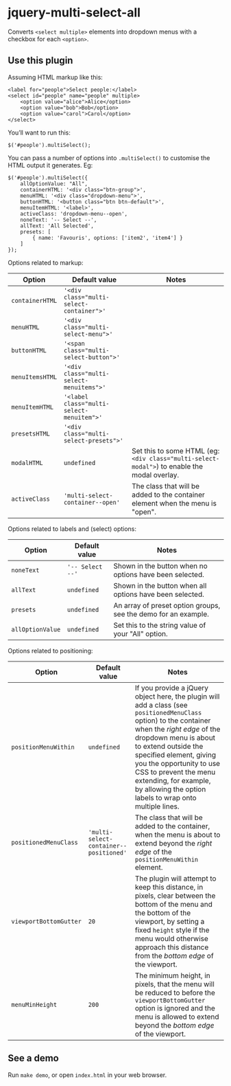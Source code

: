 # jquery-multi-select-all

Converts `<select multiple>` elements into dropdown menus with a checkbox for each `<option>`.

## Use this plugin

Assuming HTML markup like this:

    <label for="people">Select people:</label>
    <select id="people" name="people" multiple>
        <option value="alice">Alice</option>
        <option value="bob">Bob</option>
        <option value="carol">Carol</option>
    </select>

You’ll want to run this:

    $('#people').multiSelect();

You can pass a number of options into `.multiSelect()` to customise the HTML output it generates. Eg:

    $('#people').multiSelect({
        allOptionValue: "All",
        containerHTML: '<div class="btn-group">',
        menuHTML: '<div class="dropdown-menu">',
        buttonHTML: '<button class="btn btn-default">',
        menuItemHTML: '<label>',
        activeClass: 'dropdown-menu--open',
        noneText: '-- Select --',
        allText: 'All Selected',
        presets: [
            { name: 'Favouris', options: ['item2', 'item4'] }
        ]
    });

Options related to markup:

| Option | Default value | Notes |
|---|---|---|
| `containerHTML` | `'<div class="multi-select-container">'` |  |
| `menuHTML` | `'<div class="multi-select-menu">'` |  |
| `buttonHTML` | `'<span class="multi-select-button">'` |  |
| `menuItemsHTML` | `'<div class="multi-select-menuitems">'` |  |
| `menuItemHTML` | `'<label class="multi-select-menuitem">'` |  |
| `presetsHTML` | `'<div class="multi-select-presets">'` |  |
| `modalHTML` | `undefined` | Set this to some HTML (eg: `<div class="multi-select-modal">`) to enable the modal overlay. |
| `activeClass` | `'multi-select-container--open'` | The class that will be added to the container element when the menu is "open". |

Options related to labels and (select) options:

| Option | Default value | Notes |
|---|---|---|
| `noneText` | `'-- Select --'` | Shown in the button when no options have been selected. |
| `allText` | `undefined` | Shown in the button when all options have been selected. |
| `presets` | `undefined` | An array of preset option groups, see the demo for an example. |
| `allOptionValue` | `undefined` | Set this to the string value of your "All" option. |

Options related to positioning:

| Option | Default value | Notes |
|---|---|---|
| `positionMenuWithin` | `undefined` | If you provide a jQuery object here, the plugin will add a class (see `positionedMenuClass` option) to the container when the _right edge_ of the dropdown menu is about to extend outside the specified element, giving you the opportunity to use CSS to prevent the menu extending, for example, by allowing the option labels to wrap onto multiple lines. |
| `positionedMenuClass` | `'multi-select-container--positioned'` | The class that will be added to the container, when the menu is about to extend beyond the _right edge_ of the `positionMenuWithin` element. |
| `viewportBottomGutter` | `20` | The plugin will attempt to keep this distance, in pixels, clear between the bottom of the menu and the bottom of the viewport, by setting a fixed `height` style if the menu would otherwise approach this distance from the _bottom edge_ of the viewport. |
| `menuMinHeight` | `200` | The minimum height, in pixels, that the menu will be reduced to before the `viewportBottomGutter` option is ignored and the menu is allowed to extend beyond the _bottom edge_ of the viewport. |

## See a demo

Run `make demo`, or open `index.html` in your web browser.